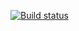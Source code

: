 [![Build status](https://ci.appveyor.com/api/projects/status/kw0tdtq19stf4ow9?svg=true)](https://ci.appveyor.com/project/cat-e/aqa1-2)
